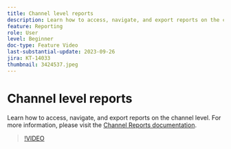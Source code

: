 ```yaml
---
title: Channel level reports
description: Learn how to access, navigate, and export reports on the channel level.
feature: Reporting
role: User
level: Beginner
doc-type: Feature Video
last-substantial-update: 2023-09-26
jira: KT-14033
thumbnail: 3424537.jpeg
---
```


# Channel level reports

Learn how to access, navigate, and export reports on the channel level. For more information, please visit the [Channel Reports documentation](https://experienceleague.adobe.com/docs/journey-optimizer/using/reporting/channel-report/channel-report.html).

>[!VIDEO](https://video.tv.adobe.com/v/3424537/?learn=on)

